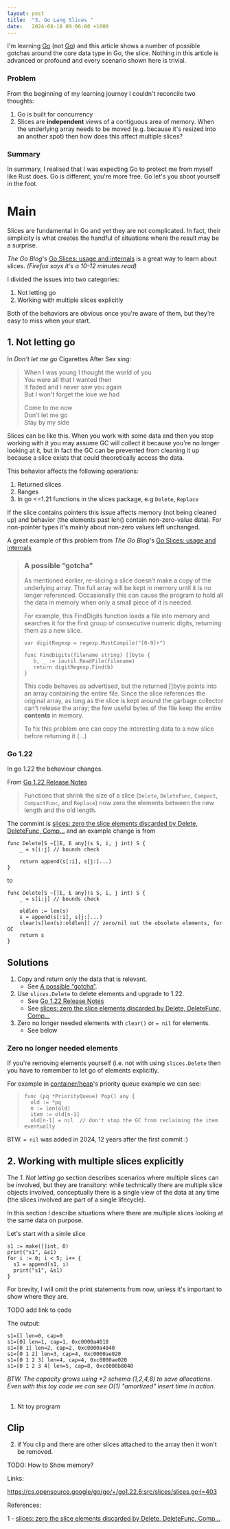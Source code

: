 ```yaml
---
layout: post
title:  "3. Go Lang Slices "
date:   2024-08-18 09:06:00 +1000
---
```


I'm learning [Go](https://go.dev/) (not [Go](https://en.wikipedia.org/wiki/Go_(game))) and this article shows a number of possible gotchas around the core data type in Go, the slice. Nothing in this article is advanced or profound and every scenario shown here is trivial. 

### Problem

From the beginning of my learning journey I couldn't reconcile two thoughts:
1. Go is built for concurrency 
2. Slices are **independent** views of a contiguous area of memory. When the underlying array needs to be moved (e.g. because it's resized into an another spot) then how does this affect multiple slices?

### Summary 

In summary, I realised that I was expecting Go to protect me from myself like Rust does. Go is different, you're more free. Go let's you shoot yourself in the foot. 

# Main

Slices are fundamental in Go and yet they are not complicated. In fact, their simplicity is what creates the handful of situations where the result may be a surprise. 

_The Go Blog_'s [Go Slices: usage and internals](https://go.dev/blog/slices-intro) is a great way to learn about slices. *(Firefox says it's a 10-12 minutes read)* 

I divided the issues into two categories:

1. Not letting go 
2. Working with multiple slices explicitly

Both of the behaviors are obvious once you're aware of them, but they're easy to miss when your start. 

## 1. Not letting go

In *Don't let me go* Cigarettes After Sex sing:

> When I was young I thought the world of you<BR>
> You were all that I wanted then<BR>
> It faded and I never saw you again<BR>
> But I won't forget the love we had<BR>
>
> Come to me now<BR>
> Don't let me go<BR>
> Stay by my side<BR>


Slices can be like this. When you work with some data and then you stop working with it you may assume GC will collect it because you're no longer looking at it, but in fact the GC can be prevented from cleaning it up because a slice exists that could theoretically access the data. 

This behavior affects the following operations:
1. Returned slices
2. Ranges
3. In go <=1.21 functions in the slices package, e.g `Delete`, `Replace` 

If the slice contains pointers this issue affects memory (not being cleaned up) and behavior (the elements past len() contain non-zero-value data). For non-pointer types it's mainly about non-zero values left unchanged. 

A great example of this problem from _The Go Blog_'s [Go Slices: usage and internals](https://go.dev/blog/slices-intro)

> ### A possible “gotcha”
> 
> As mentioned earlier, re-slicing a slice doesn’t make a copy of the underlying array. The full array will be kept in memory until it is no longer referenced. Occasionally this can cause the program to hold all the data in memory when only a small piece of it is needed.
> 
> For example, this FindDigits function loads a file into memory and searches it for the first group of consecutive numeric digits, returning them as a new slice.
>
> ```
> var digitRegexp = regexp.MustCompile("[0-9]+")
> 
> func FindDigits(filename string) []byte {
>    b, _ := ioutil.ReadFile(filename)
>    return digitRegexp.Find(b)
> }
> ```
>
>This code behaves as advertised, but the returned []byte points into an array containing the entire file. Since the slice references the original array, as long as the slice is kept around the garbage collector can’t release the array; the few useful bytes of the file keep the entire **contents** in memory.
>
>To fix this problem one can copy the interesting data to a new slice before returning it (...)


### Go 1.22

In go 1.22 the behaviour changes. 

From [Go 1.22 Release Notes](https://go.dev/doc/go1.22)

> Functions that shrink the size of a slice (`Delete`, `DeleteFunc`, `Compact`, `CompactFunc`, and `Replace`) now zero the elements between the new length and the old length.
>

The commint is [slices: zero the slice elements discarded by Delete, DeleteFunc, Comp…](https://github.com/golang/go/commit/e21dc702d54e85381a97259db7deec710108279b) and an example change is from
```
func Delete[S ~[]E, E any](s S, i, j int) S {
	_ = s[i:j] // bounds check

	return append(s[:i], s[j:]...)
}
```
to
```
func Delete[S ~[]E, E any](s S, i, j int) S {
	_ = s[i:j] // bounds check

	oldlen := len(s)
	s = append(s[:i], s[j:]...)
	clear(s[len(s):oldlen]) // zero/nil out the obsolete elements, for GC
	return s
}
```

## Solutions

1. Copy and return only the data that is relevant. 
   * See [A possible “gotcha”](https://go.dev/blog/slices-intro#a-possible-gotcha).
2. Use `slices.Delete` to delete elements and upgrade to 1.22. 
   * See [Go 1.22 Release Notes](https://go.dev/doc/go1.22)
   * See [slices: zero the slice elements discarded by Delete, DeleteFunc, Comp…](https://github.com/golang/go/commit/e21dc702d54e85381a97259db7deec710108279b) 
3. Zero no longer needed elements with `clear()` or `= nil` for elements. 
   * See below

### Zero no longer needed elements

If you're removing elements yourself (i.e. not with using `slices.Delete` then you have to remember to let go of elements explicitly.

For example in [container/heap](https://pkg.go.dev/container/heap)'s priority queue example we can see:

> ```
> func (pq *PriorityQueue) Pop() any {
> 	old := *pq
> 	n := len(old)
> 	item := old[n-1]
> 	old[n-1] = nil  // don't stop the GC from reclaiming the item eventually
> ```

BTW. `= nil` was added in 2024, 12 years after the first commit :)


## 2. Working with multiple slices explicitly 


The *1. Not letting go* section describes scenarios where multiple slices can be involved, but they are transitory: while technically there are multiple slice objects involved, conceptually there is a single view of the data at any time (the slices involved are part of a single lifecycle). 

In this section I describe situations where there are multiple slices looking at the same data on purpose. 

Let's start with a simle slice 

```
s1 := make([]int, 0)
print("s1", &s1)
for i := 0; i < 5; i++ {
  s1 = append(s1, i)
  print("s1", &s1)
}
```
For brevity, I will omit the print statements from now, unless it's important to show where they are.

<blink>TODO add link to code </blink>

The output: 

```
s1=[] len=0, cap=0
s1=[0] len=1, cap=1, 0xc0000a4018
s1=[0 1] len=2, cap=2, 0xc0000a4040
s1=[0 1 2] len=3, cap=4, 0xc0000ae020
s1=[0 1 2 3] len=4, cap=4, 0xc0000ae020
s1=[0 1 2 3 4] len=5, cap=8, 0xc0000b8040
```

_BTW. The capacity grows using *2 schema (1,2,4,8) to save allocations. Even with this toy code we can see O(1) "amortized" insert time in action._







## 
1. Nt toy program


## Clip 

2. if You clip and there are other slices attached to the array then it won't be removed. 




TODO:
How to Show memory?


Links: 

https://cs.opensource.google/go/go/+/go1.22.6:src/slices/slices.go;l=403



References: 

1 - [slices: zero the slice elements discarded by Delete, DeleteFunc, Comp…](https://github.com/golang/go/commit/e21dc702d54e85381a97259db7deec710108279b)
